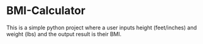 # BMI-Calculator
This is a simple python project where a user inputs height (feet/inches) and weight (lbs) and the output result is their BMI. 
